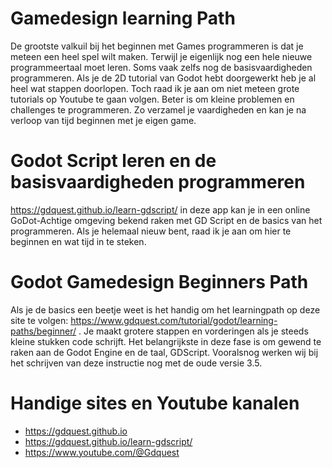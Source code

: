 # Gamedesign learning Path
De grootste valkuil bij het beginnen met Games programmeren is dat je meteen een heel spel wilt maken. Terwijl je eigenlijk nog een hele nieuwe programmeertaal moet leren. Soms vaak zelfs nog de basisvaardigheden programmeren. Als je de 2D tutorial van Godot hebt doorgewerkt heb je al heel wat stappen doorlopen. Toch raad ik je aan om niet meteen grote tutorials op Youtube te gaan volgen. Beter is om kleine problemen en challenges te programmeren. Zo verzamel je vaardigheden en kan je na verloop van tijd beginnen met je eigen game. 

# Godot Script leren en de basisvaardigheden programmeren
https://gdquest.github.io/learn-gdscript/ in deze app kan je in een online GoDot-Achtige omgeving bekend raken met GD Script en de basics van het programmeren. Als je helemaal nieuw bent, raad ik je aan om hier te beginnen en wat tijd in te steken.

# Godot Gamedesign Beginners Path
Als je de basics een beetje weet is het handig om het learningpath op deze site te volgen: https://www.gdquest.com/tutorial/godot/learning-paths/beginner/ . Je maakt grotere stappen en vorderingen als je steeds kleine stukken code schrijft. Het belangrijkste in deze fase is om gewend te raken aan de Godot Engine en de taal, GDScript. Vooralsnog werken wij bij het schrijven van deze instructie nog met de oude versie 3.5.

# Handige sites en Youtube kanalen
* https://gdquest.github.io
* https://gdquest.github.io/learn-gdscript/
* https://www.youtube.com/@Gdquest
